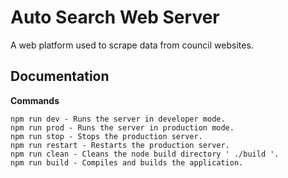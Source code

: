 # Auto Search Web Server
A web platform used to scrape data from council websites.

## Documentation
**Commands**
```
npm run dev - Runs the server in developer mode.
npm run prod - Runs the server in production mode.
npm run stop - Stops the production server.
npm run restart - Restarts the production server.
npm run clean - Cleans the node build directory ' ./build '.
npm run build - Compiles and builds the application.
```